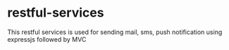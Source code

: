 # restful-services
This restful services is used for sending mail, sms, push notification using expressjs followed by MVC
